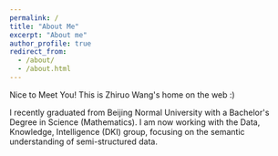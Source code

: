 ```yaml
---
permalink: /
title: "About Me"
excerpt: "About me"
author_profile: true
redirect_from: 
  - /about/
  - /about.html
---
```


Nice to Meet You!
This is Zhiruo Wang's home on the web :)

I recently graduated from Beijing Normal University with a Bachelor's Degree in Science (Mathematics). I am now working with the Data, Knowledge, Intelligence (DKI) group, focusing on the semantic understanding of semi-structured data.
